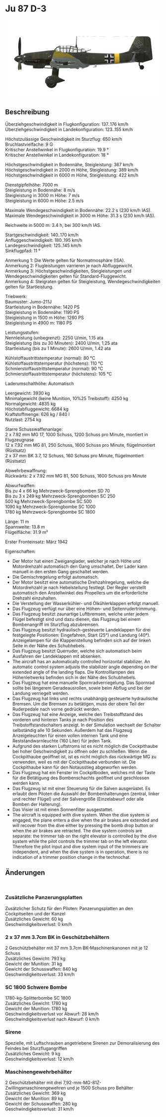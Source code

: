 # Ju 87 D-3  
  
![ju87d3](../images/ju87d3.png)  
  
## Beschreibung  
  
Überziehgeschwindigkeit in Flugkonfiguration: 137..176 km/h  
Überziehgeschwindigkeit in Landekonfiguration: 123..155 km/h  
  
Höchstzulässige Geschwindigkeit im Sturzflug: 650 km/h  
Bruchlastvielfache: 9 G  
Kritischer Anstellwinkel in Flugkonfiguration: 19.9 °  
Kritischer Anstellwinkel in Landekonfiguration: 18 °  
  
Höchstgeschwindigkeit in Bodennähe, Steigleistung: 367 km/h  
Höchstgeschwindigkeit in 2000 m Höhe, Steigleistung: 389 km/h  
Höchstgeschwindigkeit in 6000 m Höhe, Steigleistung: 422 km/h  
  
Dienstgipfelhöhe: 7000 m  
Steigleistung in Bodennähe: 8 m/s  
Steigleistung in 3000 m Höhe: 7 m/s  
Steigleistung in 6000 m Höhe: 2.5 m/s  
  
Maximale Wendegeschwindigkeit in Bodennähe: 22.2 s (230 km/h IAS).  
Maximale Wendegeschwindigkeit in 3000 m Höhe: 31.3 s (230 km/h IAS).  
  
Reichweite in 5000 m: 3.4 h, bei 300 km/h IAS.  
  
Startgeschwindigkeit: 140..170 km/h  
Anfluggeschwindigkeit: 180..195 km/h  
Landegeschwindigkeit: 125..145 km/h  
Sinkflugpfad: 11 °  
  
Anmerkung 1: Die Werte gelten für Normatmosphäre (ISA).  
Anmerkung 2: Flugleistungen varrieren je nach Abfluggewicht.  
Anmerkung 3: Höchstgeschwindigkeiten, Steigleistungen und Wendegeschwindigkeiten gelten für Standard-Fluggewicht.  
Anmerkung 4: Steigraten gelten für Steigleistung, Wendegeschwindigkeiten gelten für Startleistung.  
  
Triebwerk:  
Baumuster: Jumo-211J  
Startleistung in Bodennähe: 1420 PS  
Steigleistung in Bodennähe: 1190 PS  
Steigleistung in 1500 m Höhe: 1260 PS  
Steigleistung in 4900 m: 1180 PS  
  
Leistungsstufen:  
Nennleistung (unbegrenzt): 2250 U/min, 1.15 ata  
Steigleistung (bis zu 30 Minuten): 2400 U/min, 1.25 ata  
Startleistung (bis zu 1 Minute): 2600 U/min, 1.42 ata  
  
Kühlstoffaustrittstemperatur (normal): 80 °C  
Kühlstoffaustrittstemperatur (höchstens): 110 °C  
Schmierstoffaustrittstemperatur (normal): 90 °C  
Schmierstoffaustrittstemperatur (höchstens): 105 °C  
  
Laderumschalthöhe: Automatisch   
  
Leergewicht: 3930 kg  
Minimalgewicht (keine Munition, 10%25 Treibstoff): 4250 kg  
Normalgewicht: 4835 kg  
Höchstabfluggewicht: 6684 kg  
Kraftstoffmenge: 626 kg / 840 l  
Nutzlast: 2754 kg  
  
Starre Schusswaffenanlage:  
2 x 7.92 mm MG 17, 1000 Schuss, 1200 Schuss pro Minute, montiert in Flugzeugnase  
12 x 7.92 mm MG 81, 250 Schuss, 1600 Schuss pro Minute, flügelmontiert (Rüstsatz)  
2 x 37 mm BK 3.7, 12 Schuss, 160 Schuss pro Minute, flügelmontiert (Rüstsatz)  
  
Abwehrbewaffnung:  
Rückwärts: 2 x 7.92 mm MG 81, 500 Schuss, 1600 Schuss pro Minute  
  
Abwurfwaffen:  
Bis zu 4 x 66 kg Mehrzweck-Sprengbomben SD 70  
Bis zu 3 x 249 kg Mehrzweck-Sprengbomben SC 250  
500 kg Mehrzweck-Sprengbombe SC 500  
1090 kg Mehrzweck-Sprengbombe SC 1000  
1780 kg Mehrzweck-Sprengbombe SC 1800  
  
Länge: 11 m  
Spannweite: 13.8 m  
Flügelfläche: 31.9 m²  
  
Erster Fronteinsatz: März 1942  
  
Eigenschaften:  
- Der Motor hat einen Zweiganglader, welcher je nach Höhe und Motordrehzahl automatisch den Gang umschaltet. Der Lader kann manuell in den ersten Gang geschaltet werden.  
- Die Gemischregelung erfolgt automatisch.  
- Der Motor besitzt eine automatische Drehzahlregelung, welche die Motordrehzahl je nach Hebelstellung festlegt. Der Regler verstellt automatisch den Anstellwinkel des Propellers um die erforderliche Drehzahl einzuhalten.  
- Die Verstellung der Wasserkühler- und Ölkühlerklappen erfolgt manuell.  
- Das Flugzeug verfügt nur über eine Höhen- und Seitenrudertrimmung.  
- Das Flugzeug besitzt zaunartige Luftbremsen, welche unter jedem Flügel befestigt sind und dazu dienen, das Flugzeug bei einem Bombenangriff im Sturzflug abzubremsen.  
- Das Flugzeug besitzt hydraulisch-gesteuerte Landeklappen für drei festgelegte Positionen: Eingefahren, Start (25°) und Landung (40°). Anzeigelampen für die Klappenstellung befinden sich auf der linken Seite in der Nähe des Schubhebels.  
- Das Flugzeug besitzt Querruder, welche sich automatisch beim Ausfahren der Landeklappen mit absenken.  
- The aircraft has an automatically controlled horizontal stabilizer. An automatic control system adjusts the stabilizer angle depending on the extended angle of the landing flaps. Die Kontrolllampen des Höhenleitwerks befinden sich in der Nähe des Schubhebels.  
- Das Flugzeug hat eine manuelle Spornradverriegelung. Das Spornrad sollte bei längerem Geradeausrollen, sowie beim Abflug und bei der Landung verriegelt werden.  
- Das Flugzeug hat links und rechts unabhängig gesteuerte hydraulische Bremsen. Um die Bremsen zu betätigen, muss der obere Teil der Ruderpedale nach vorne gedrückt werden.  
- Das Flugzeug hat eine Anzeige, welche den Treibstoffstand des vorderen und hinteren Tanks je nach Position des Treibstoffstandschalters anzeigt. In der Simulation wechselt der Schalter selbständig alle 10 Sekunden. Außerdem hat das Flugzeug Anzeigeleuchten für einen vollen internen Tank und eine Reststandwarnleuchte (160 Liter) für jeden Tank.  
- Aufgrund des starken Luftstroms ist es nicht möglich die Cockpithaube bei hoher Geschwindigkeit zu öffnen oder zu schließen. Wenn die Cockpithaube geöffnet ist, ist es nicht möglich das rückwärtige MG zu verwenden, weil es mit der Cockpithaube verbunden ist. Die Cockpithaube kann für den Notausstieg abgeworfen werden.  
- Das Flugzeug hat ein Fenster im Cockpitboden, welches mit der Taste für die Betätigung des Bombenschachts geöffnet und geschlossen werden kann.  
- Das Flugzeug ist mit einer Steuerung für die Salven ausgerüstet. Es erlaubt dem Piloten die Auswahl der Bombenhalterungen (zentral, linker und rechter Flügel) und der Salvengröße (Einzelabwurf oder alle Bomben der Halterung).  
- Das Visier ist mit einen Sonnenfilter ausgestattet.  
- The aircraft is equipped with dive system. When the dive system is engaged, the plane enters a dive when the air brakes are extended and will recover from the dive either by pressing the bomb drop button or when the air brakes are retracted. The dive system controls are separate: the trimmer tab on the right elevator is controlled by the dive system while the pilot controls the trimmer tab on the left elevator. Therefore the pilot input and dive system input of the trimmers are independent, and when the dive system is in operation, there is no indication of a trimmer position change in the technochat.  
  
## Änderungen  
  ﻿
  
  
### Zusätzliche Panzerungsplatten  
  
Zusätzlicher Schutz für den Piloten: Panzerungsplatten an den Cockpitseiten und der Kanzel  
Zusätzliches Gewicht: 60 kg  
Geschwindigkeitsverlust: 0 km/h  ﻿
  
  
### 2 x 37 mm 3.7cm BK in Geschützbehältern  
  
2 Geschützbehälter mit 37 mm 3.7cm BK-Maschinenkanonen mit je 12 Schuss  
Zusätzliches Gewicht: 793 kg  
Gewicht der Munition: 31 kg  
Gewicht der Schusswaffen: 840 kg  
Geschwindigkeitsverlust: 33 km/h  ﻿
  
  
### SC 1800 Schwere Bombe  
  
1780-kg-Splitterbombe SC 1800  
Zusätzliches Gewicht: 1780 kg  
Gewicht der Munition: 1780 kg  
Geschwindigkeitsverlust vor Abwurf: 28 km/h  
Geschwindigkeitsverlust nach Abwurf: 0 km/h  ﻿
  
  
### Sirene  
  
Spezielle, mit Luftschrauben angetriebene Sirenen zur Demoralisierung des Feindes bei Sturzflugangriffen  
Zusätzliches Gewicht: 9 kg  
Geschwindigkeitsverlust: 12 km/h  ﻿
  
  
### Maschinengewehrbehälter  
  
2 Geschützbehälter mit drei 7,92-mm-MG-81Z-Zwillingsmaschinengewehren und je 1500 Schuss pro Behälter  
Zusätzliches Gewicht: 369 kg  
Gewicht der Munition: 89 kg  
Gewicht der Schusswaffen: 280 kg  
Geschwindigkeitsverlust: 31 km/h  